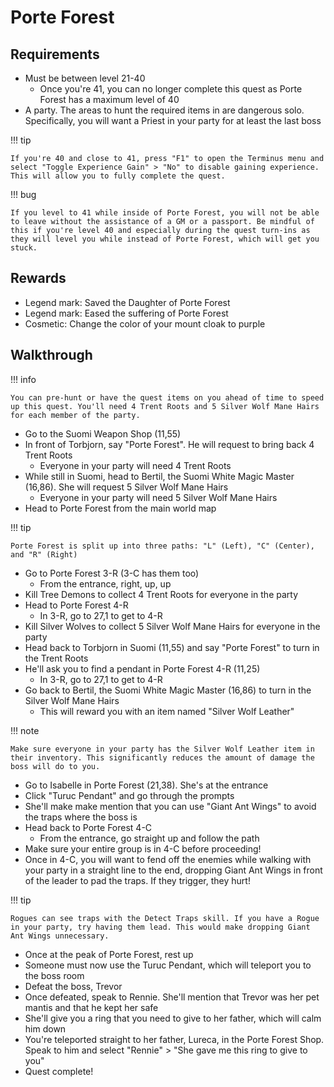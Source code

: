 # Porte Forest

## Requirements

- Must be between level 21-40
    - Once you're 41, you can no longer complete this quest as Porte Forest has a maximum level of 40
- A party. The areas to hunt the required items in are dangerous solo. Specifically, you will want a Priest in your party for at least the last boss

!!! tip

    If you're 40 and close to 41, press "F1" to open the Terminus menu and select "Toggle Experience Gain" > "No" to disable gaining experience. This will allow you to fully complete the quest.

!!! bug

    If you level to 41 while inside of Porte Forest, you will not be able to leave without the assistance of a GM or a passport. Be mindful of this if you're level 40 and especially during the quest turn-ins as they will level you while instead of Porte Forest, which will get you stuck.

## Rewards

- Legend mark: Saved the Daughter of Porte Forest
- Legend mark: Eased the suffering of Porte Forest
- Cosmetic: Change the color of your mount cloak to purple

## Walkthrough

!!! info

    You can pre-hunt or have the quest items on you ahead of time to speed up this quest. You'll need 4 Trent Roots and 5 Silver Wolf Mane Hairs for each member of the party.

- Go to the Suomi Weapon Shop (11,55)
- In front of Torbjorn, say "Porte Forest". He will request to bring back 4 Trent Roots
    - Everyone in your party will need 4 Trent Roots
- While still in Suomi, head to Bertil, the Suomi White Magic Master (16,86). She will request 5 Silver Wolf Mane Hairs
    - Everyone in your party will need 5 Silver Wolf Mane Hairs
- Head to Porte Forest from the main world map

!!! tip

    Porte Forest is split up into three paths: "L" (Left), "C" (Center), and "R" (Right)

- Go to Porte Forest 3-R (3-C has them too)
    - From the entrance, right, up, up
- Kill Tree Demons to collect 4 Trent Roots for everyone in the party
- Head to Porte Forest 4-R
    - In 3-R, go to 27,1 to get to 4-R
- Kill Silver Wolves to collect 5 Silver Wolf Mane Hairs for everyone in the party
- Head back to Torbjorn in Suomi (11,55) and say "Porte Forest" to turn in the Trent Roots
- He'll ask you to find a pendant in Porte Forest 4-R (11,25)
    - In 3-R, go to 27,1 to get to 4-R
- Go back to Bertil, the Suomi White Magic Master (16,86) to turn in the Silver Wolf Mane Hairs
    - This will reward you with an item named "Silver Wolf Leather"

!!! note

    Make sure everyone in your party has the Silver Wolf Leather item in their inventory. This significantly reduces the amount of damage the boss will do to you.

- Go to Isabelle in Porte Forest (21,38). She's at the entrance
- Click "Turuc Pendant" and go through the prompts
- She'll make make mention that you can use "Giant Ant Wings" to avoid the traps where the boss is
- Head back to Porte Forest 4-C
    - From the entrance, go straight up and follow the path
- Make sure your entire group is in 4-C before proceeding!
- Once in 4-C, you will want to fend off the enemies while walking with your party in a straight line to the end, dropping Giant Ant Wings in front of the leader to pad the traps. If they trigger, they hurt!

!!! tip

    Rogues can see traps with the Detect Traps skill. If you have a Rogue in your party, try having them lead. This would make dropping Giant Ant Wings unnecessary.

- Once at the peak of Porte Forest, rest up
- Someone must now use the Turuc Pendant, which will teleport you to the boss room
- Defeat the boss, Trevor
- Once defeated, speak to Rennie. She'll mention that Trevor was her pet mantis and that he kept her safe
- She'll give you a ring that you need to give to her father, which will calm him down
- You're teleported straight to her father, Lureca, in the Porte Forest Shop. Speak to him and select "Rennie" > "She gave me this ring to give to you"
- Quest complete!
